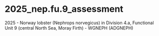 # 2025_nep.fu.9_assessment
2025 - Norway lobster (Nephrops norvegicus) in Division 4.a, Functional Unit 9 (central North Sea, Moray Firth) - WGNEPH (ADGNEPH)
